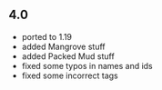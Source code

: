 ## 4.0
* ported to 1.19
* added Mangrove stuff
* added Packed Mud stuff
* fixed some typos in names and ids
* fixed some incorrect tags